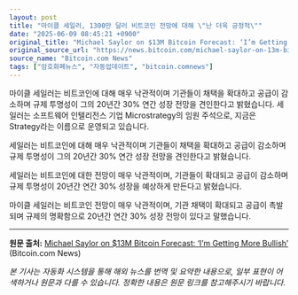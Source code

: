 ```yaml
---
layout: post
title: "마이클 세일러, 1300만 달러 비트코인 전망에 대해 \"난 더욱 긍정적\""
date: "2025-06-09 08:45:21 +0900"
original_title: "Michael Saylor on $13M Bitcoin Forecast: ‘I’m Getting More Bullish’"
original_source_url: "https://news.bitcoin.com/michael-saylor-on-13m-bitcoin-forecast-im-getting-more-bullish/"
source_name: "Bitcoin.com News"
tags: ["암호화폐뉴스", "자동업데이트", "bitcoin.comnews"]
---
```


마이클 세일러는 비트코인에 대해 매우 낙관적이며 기관들이 채택을 확대하고 공급이 감소하며 규제 투명성이 그의 20년간 30% 연간 성장 전망을 견인한다고 밝혔습니다. 세일러는 소프트웨어 인텔리전스 기업 Microstrategy의 임원 주석으로, 지금은 Strategy라는 이름으로 운영되고 있습니다.

세일러는 비트코인에 대해 매우 낙관적이며 기관들이 채택을 확대하고 공급이 감소하며 규제 투명성이 그의 20년간 30% 연간 성장 전망을 견인한다고 밝혔습니다.  

세일러는 비트코인에 대한 전망이 매우 낙관적이며, 기관들이 확대되고 공급이 감소하며 규제 투명성이 20년간 연간 30% 성장을 예상하게 만든다고 밝혔습니다.  

마이클 세일러는 비트코인 전망이 매우 낙관적이며, 기관 채택이 확대되고 공급이 촉발되며 규제의 명확함으로 20년간 연간 30% 성장 전망이 있다고 말했습니다.

---
**원문 출처:** [Michael Saylor on $13M Bitcoin Forecast: ‘I’m Getting More Bullish’](https://news.bitcoin.com/michael-saylor-on-13m-bitcoin-forecast-im-getting-more-bullish/) (Bitcoin.com News)

*본 기사는 자동화 시스템을 통해 해외 뉴스를 번역 및 요약한 내용으로, 일부 표현이 어색하거나 원문과 다를 수 있습니다. 정확한 내용은 원문 링크를 참고해주시기 바랍니다.*
